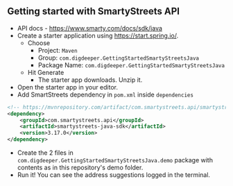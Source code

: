 ## Getting started with SmartyStreets API

-   API docs - https://www.smarty.com/docs/sdk/java
-   Create a starter application using https://start.spring.io/.
    -   Choose
        -   Project: `Maven`
        -   Group: `com.digdeeper.GettingStartedSmartyStreetsJava`
        -   Package Name: `com.digdeeper.GettingStartedSmartyStreetsJava`
    -   Hit Generate
        -   The starter app downloads. Unzip it.
-   Open the starter app in your editor.
-   Add SmartStreets dependency in `pom.xml` inside `dependencies`

```xml
<!-- https://mvnrepository.com/artifact/com.smartystreets.api/smartystreets-java-sdk -->
<dependency>
    <groupId>com.smartystreets.api</groupId>
    <artifactId>smartystreets-java-sdk</artifactId>
    <version>3.17.0</version>
</dependency>
```

-   Create the 2 files in `com.digdeeper.GettingStartedSmartyStreetsJava.demo` package with contents as in this repository's demo folder.
-   Run it! You can see the address suggestions logged in the terminal.
